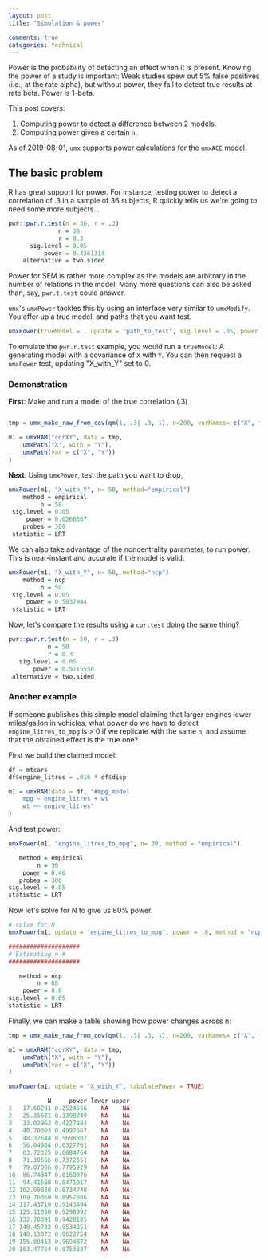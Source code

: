 ```yaml
---
layout: post
title: "Simulation & power"

comments: true
categories: technical
---
```


<a name="top"></a>

Power is the probability of detecting an effect when it is present. Knowing the power of a study is important: Weak studies spew out 5% false positives (i.e., at the rate alpha), but without power, they fail to detect true results at rate beta. Power is 1-beta.

This post covers:

1. Computing power to detect a difference between 2 models.
2. Computing power given a certain `n`.

As of 2019-08-01, `umx` supports power calculations for the `umxACE` model.

## The basic problem

R has great support for power. For instance, testing power to detect a correlation of .3 in a sample of 36 subjects, R quickly tells us we're going to need some more subjects...

```R
pwr::pwr.r.test(n = 36, r = .3)
              n = 36
              r = 0.3
      sig.level = 0.05
          power = 0.4361314
    alternative = two.sided
```

Power for SEM is rather more complex as the models are arbitrary in the number of relations in the model. Many more questions can also be asked than, say, `pwr.t.test` could answer. 

`umx`'s `umxPower` tackles this by using an interface very similar to `umxModify`. You offer up a true model, and paths that you want test.

```R
umxPower(trueModel = , update = "path_to_test", sig.level = .05, power = .8, method = c("empirical", "ncp"))
```

To emulate the `pwr.r.test` example, you would run a `trueModel`: A generating model with a covariance of `X` with `Y`. 
You can then request a `umxPower` test, updating "X_with_Y" set to 0.


### Demonstration

**First**: Make and run a model of the true correlation (.3)

```R

tmp = umx_make_raw_from_cov(qm(1, .3| .3, 1), n=200, varNames= c("X", "Y"), empirical= TRUE)

m1 = umxRAM("corXY", data = tmp,
	umxPath("X", with = "Y"),
	umxPath(var = c("X", "Y"))
)

```

**Next**: Using `umxPower`, test the path you want to drop, 

```R
umxPower(m1, "X_with_Y", n= 50, method="empirical")
    method = empirical
         n = 50
 sig.level = 0.05
     power = 0.6266667
    probes = 300
 statistic = LRT
```

We can also take advantage of the noncentrality parameter, to run power. This is near-instant and accurate if the model is valid.

```R
umxPower(m1, "X_with_Y", n= 50, method="ncp")
    method = ncp
         n = 50
 sig.level = 0.05
     power = 0.5837944
 statistic = LRT
```

Now, let's compare the results using a `cor.test` doing the same thing?

```R
pwr::pwr.r.test(n = 50, r = .3)
           n = 50
           r = 0.3
   sig.level = 0.05
       power = 0.5715558
 alternative = two.sided
```

### Another example

If someone publishes this simple model claiming that larger engines lower miles/gallon in vehicles, what power do we have to detect `engine_litres_to_mpg` is > 0 if we replicate with the same `n`, and assume that the obtained effect is the true one? 
 
First we build the claimed model:

```R
df = mtcars
df$engine_litres = .016 * df$disp

m1 = umxRAM(data = df, "#mpg_model
	mpg ~ engine_litres + wt
	wt ~~ engine_litres"
)
```

And test power:

```R
umxPower(m1, "engine_litres_to_mpg", n= 30, method = "empirical")

   method = empirical
        n = 30
    power = 0.46
   probes = 300
sig.level = 0.05
statistic = LRT
```

Now let's solve for N to give us 80% power.

```r
# solve for N
umxPower(m1, update = "engine_litres_to_mpg", power = .8, method = "ncp")

####################
# Estimating n #
####################

   method = ncp
        n = 68
    power = 0.8
sig.level = 0.05
statistic = LRT

```

Finally, we can make a table showing how power changes across n:

```r
tmp = umx_make_raw_from_cov(qm(1, .3| .3, 1), n=200, varNames= c("X", "Y"), empirical= TRUE)

m1 = umxRAM("corXY", data = tmp,
	umxPath("X", with = "Y"),
	umxPath(var = c("X", "Y"))
)

umxPower(m1, update = "X_with_Y", tabulatePower = TRUE)

           N     power lower upper
1   17.68281 0.2524566    NA    NA
2   25.35621 0.3398249    NA    NA
3   33.02962 0.4227884    NA    NA
4   40.70303 0.4997667    NA    NA
5   48.37644 0.5698807    NA    NA
6   56.04984 0.6327761    NA    NA
7   63.72325 0.6884764    NA    NA
8   71.39666 0.7372651    NA    NA
9   79.07006 0.7795929    NA    NA
10  86.74347 0.8160076    NA    NA
11  94.41688 0.8471017    NA    NA
12 102.09028 0.8734748    NA    NA
13 109.76369 0.8957086    NA    NA
14 117.43710 0.9143494    NA    NA
15 125.11050 0.9298992    NA    NA
16 132.78391 0.9428105    NA    NA
17 140.45732 0.9534851    NA    NA
18 148.13072 0.9622754    NA    NA
19 155.80413 0.9694872    NA    NA
20 163.47754 0.9753837    NA    NA

```
